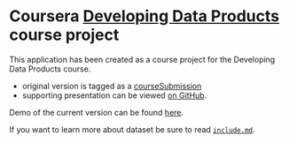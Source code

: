 Coursera [Developing Data Products](https://www.coursera.org/course/devdataprod) course project
==============================

This application has been created as a course project for the Developing Data Products course.
 - original version is tagged as a [courseSubmission](https://github.com/saddagarla/developing-data-products/tree/courseSubmission)
 - supporting presentation can be viewed [on GitHub](http://saddagarla.github.io/developing-data-products-slidify/#/slide-1).

Demo of the current version can be found [here](bit.ly/1QW2cjm).

If you want to learn more about dataset be sure to read [`include.md`](https://github.com/saddagarla/developing-data-products/blob/master/include.md).




